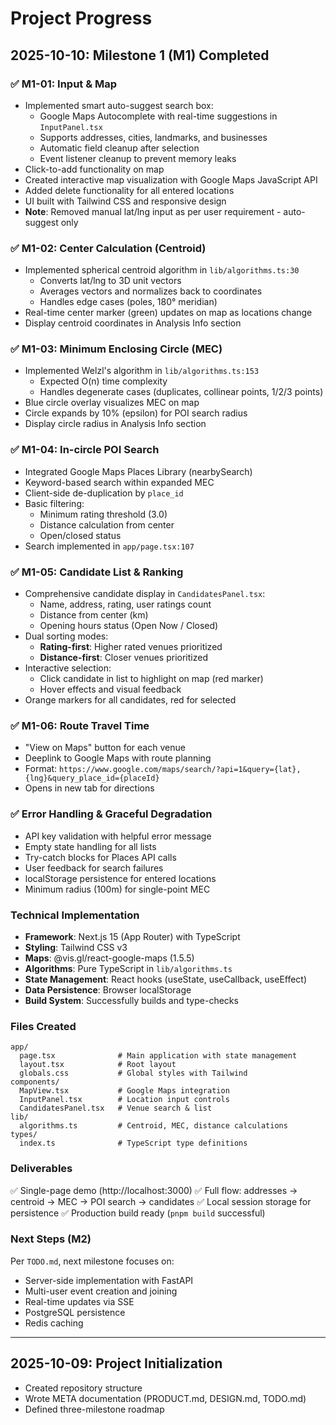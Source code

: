 # Project Progress

## 2025-10-10: Milestone 1 (M1) Completed

### ✅ M1-01: Input & Map
- Implemented smart auto-suggest search box:
  - Google Maps Autocomplete with real-time suggestions in `InputPanel.tsx`
  - Supports addresses, cities, landmarks, and businesses
  - Automatic field cleanup after selection
  - Event listener cleanup to prevent memory leaks
- Click-to-add functionality on map
- Created interactive map visualization with Google Maps JavaScript API
- Added delete functionality for all entered locations
- UI built with Tailwind CSS and responsive design
- **Note**: Removed manual lat/lng input as per user requirement - auto-suggest only

### ✅ M1-02: Center Calculation (Centroid)
- Implemented spherical centroid algorithm in `lib/algorithms.ts:30`
  - Converts lat/lng to 3D unit vectors
  - Averages vectors and normalizes back to coordinates
  - Handles edge cases (poles, 180° meridian)
- Real-time center marker (green) updates on map as locations change
- Display centroid coordinates in Analysis Info section

### ✅ M1-03: Minimum Enclosing Circle (MEC)
- Implemented Welzl's algorithm in `lib/algorithms.ts:153`
  - Expected O(n) time complexity
  - Handles degenerate cases (duplicates, collinear points, 1/2/3 points)
- Blue circle overlay visualizes MEC on map
- Circle expands by 10% (epsilon) for POI search radius
- Display circle radius in Analysis Info section

### ✅ M1-04: In-circle POI Search
- Integrated Google Maps Places Library (nearbySearch)
- Keyword-based search within expanded MEC
- Client-side de-duplication by `place_id`
- Basic filtering:
  - Minimum rating threshold (3.0)
  - Distance calculation from center
  - Open/closed status
- Search implemented in `app/page.tsx:107`

### ✅ M1-05: Candidate List & Ranking
- Comprehensive candidate display in `CandidatesPanel.tsx`:
  - Name, address, rating, user ratings count
  - Distance from center (km)
  - Opening hours status (Open Now / Closed)
- Dual sorting modes:
  - **Rating-first**: Higher rated venues prioritized
  - **Distance-first**: Closer venues prioritized
- Interactive selection:
  - Click candidate in list to highlight on map (red marker)
  - Hover effects and visual feedback
- Orange markers for all candidates, red for selected

### ✅ M1-06: Route Travel Time
- "View on Maps" button for each venue
- Deeplink to Google Maps with route planning
- Format: `https://www.google.com/maps/search/?api=1&query={lat},{lng}&query_place_id={placeId}`
- Opens in new tab for directions

### ✅ Error Handling & Graceful Degradation
- API key validation with helpful error message
- Empty state handling for all lists
- Try-catch blocks for Places API calls
- User feedback for search failures
- localStorage persistence for entered locations
- Minimum radius (100m) for single-point MEC

### Technical Implementation
- **Framework**: Next.js 15 (App Router) with TypeScript
- **Styling**: Tailwind CSS v3
- **Maps**: @vis.gl/react-google-maps (1.5.5)
- **Algorithms**: Pure TypeScript in `lib/algorithms.ts`
- **State Management**: React hooks (useState, useCallback, useEffect)
- **Data Persistence**: Browser localStorage
- **Build System**: Successfully builds and type-checks

### Files Created
```
app/
  page.tsx              # Main application with state management
  layout.tsx            # Root layout
  globals.css           # Global styles with Tailwind
components/
  MapView.tsx           # Google Maps integration
  InputPanel.tsx        # Location input controls
  CandidatesPanel.tsx   # Venue search & list
lib/
  algorithms.ts         # Centroid, MEC, distance calculations
types/
  index.ts              # TypeScript type definitions
```

### Deliverables
✅ Single-page demo (http://localhost:3000)
✅ Full flow: addresses → centroid → MEC → POI search → candidates
✅ Local session storage for persistence
✅ Production build ready (`pnpm build` successful)

### Next Steps (M2)
Per `TODO.md`, next milestone focuses on:
- Server-side implementation with FastAPI
- Multi-user event creation and joining
- Real-time updates via SSE
- PostgreSQL persistence
- Redis caching

---

## 2025-10-09: Project Initialization
- Created repository structure
- Wrote META documentation (PRODUCT.md, DESIGN.md, TODO.md)
- Defined three-milestone roadmap
